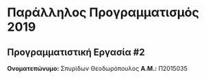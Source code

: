 # Παράλληλος Προγραμματισμός 2019
## Προγραμματιστική Εργασία #2

**Ονοματεπώνυμο:** Σπυρίδων Θεοδωρόπουλος
**Α.Μ.:** Π2015035


